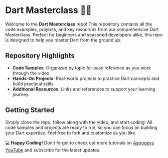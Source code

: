 # Dart Masterclass 🎉🚀

Welcome to the **Dart Masterclass** repo! This repository contains all the code examples, projects, and key resources from our comprehensive Dart Masterclass. Perfect for beginners and seasoned developers alike, this repo is designed to help you master Dart from the ground up.

## Repository Highlights
- **Code Samples**: Organized by topic for easy reference as you work through the video.
- **Hands-On Projects**: Real-world projects to practice Dart concepts and build practical skills.
- **Additional Resources**: Links and references to support your learning journey.

## Getting Started
Simply clone the repo, follow along with the video, and start coding! All code samples and projects are ready to run, so you can focus on building your Dart expertise. Feel free to fork and customize as you like.

💻 **Happy Coding!** Don’t forget to check out more tutorials on [Astrodevs YouTube](https://www.youtube.com/Astrodevs) and subscribe for the latest updates.
